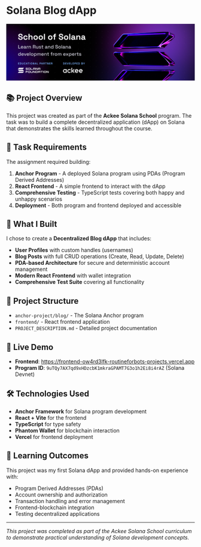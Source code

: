 # Solana Blog dApp

![School of Solana](https://github.com/Ackee-Blockchain/school-of-solana/blob/master/.banner/banner.png?raw=true)

## 📚 Project Overview

This project was created as part of the **Ackee Solana School** program. The task was to build a complete decentralized application (dApp) on Solana that demonstrates the skills learned throughout the course.

## 🎯 Task Requirements

The assignment required building:

1. **Anchor Program** - A deployed Solana program using PDAs (Program Derived Addresses)
2. **React Frontend** - A simple frontend to interact with the dApp
3. **Comprehensive Testing** - TypeScript tests covering both happy and unhappy scenarios
4. **Deployment** - Both program and frontend deployed and accessible

## 🚀 What I Built

I chose to create a **Decentralized Blog dApp** that includes:

- **User Profiles** with custom handles (usernames)
- **Blog Posts** with full CRUD operations (Create, Read, Update, Delete)
- **PDA-based Architecture** for secure and deterministic account management
- **Modern React Frontend** with wallet integration
- **Comprehensive Test Suite** covering all functionality

## 📁 Project Structure

- `anchor-project/blog/` - The Solana Anchor program
- `frontend/` - React frontend application
- `PROJECT_DESCRIPTION.md` - Detailed project documentation

## 🔗 Live Demo

- **Frontend**: https://frontend-ow4rd3lfk-routineforbots-projects.vercel.app
- **Program ID**: `9uTQy7AX7qd9xHDzcbK1mkraGPAMT7G3o1h2Ei8i4rAZ` (Solana Devnet)

## 🛠️ Technologies Used

- **Anchor Framework** for Solana program development
- **React + Vite** for the frontend
- **TypeScript** for type safety
- **Phantom Wallet** for blockchain interaction
- **Vercel** for frontend deployment

## 📖 Learning Outcomes

This project was my first Solana dApp and provided hands-on experience with:
- Program Derived Addresses (PDAs)
- Account ownership and authorization
- Transaction handling and error management
- Frontend-blockchain integration
- Testing decentralized applications

---

*This project was completed as part of the Ackee Solana School curriculum to demonstrate practical understanding of Solana development concepts.*
